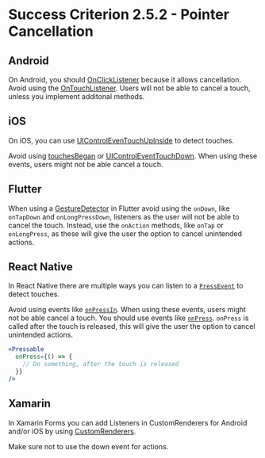 # Success Criterion 2.5.2 - Pointer Cancellation

## Android

On Android, you should [OnClickListener](https://developer.android.com/reference/android/view/View.OnClickListener) because it allows cancellation. Avoid using the [OnTouchListener](https://developer.android.com/reference/android/view/View.OnTouchListener). Users will not be able to cancel a touch, unless you implement additonal methods.

## iOS

On iOS, you can use [UIControlEvenTouchUpInside](https://developer.apple.com/documentation/uikit/uicontrolevents/uicontroleventtouchupinside) to detect touches.

 Avoid using [touchesBegan](https://developer.apple.com/documentation/uikit/uiresponder/1621142-touchesbegan) or [UIControlEventTouchDown](https://developer.apple.com/documentation/uikit/uicontrolevents/uicontroleventtouchdown). When using these events, users might not be able cancel a touch.
 
## Flutter

When using a [GestureDetector](https://api.flutter.dev/flutter/widgets/GestureDetector-class.html) in Flutter avoid using the `onDown`, like `onTapDown` and `onLongPressDown`, listeners as the user will not be able to cancel the touch. Instead, use the `onAction` methods, like `onTap` or `onLongPress`, as these will give the user the option to cancel unintended actions.

## React Native

In React Native there are multiple ways you can listen to a [`PressEvent`](https://reactnative.dev/docs/pressevent) to detect touches.

Avoid using events like [`onPressIn`](https://reactnative.dev/docs/pressable#onpressin). When using these events, users might not be able cancel a touch. You should use events like [`onPress`](https://reactnative.dev/docs/pressable#onpressin). `onPress` is called after the touch is released, this will give the user the option to cancel unintended actions.

```jsx
<Pressable
  onPress={() => {
    // Do something, after the touch is released
  }}
/>
```

## Xamarin

In Xamarin Forms you can add Listeners in CustomRenderers for Android and/or iOS by using [CustomRenderers](https://docs.microsoft.com/en-us/xamarin/xamarin-forms/app-fundamentals/custom-renderer/).

Make sure not to use the down event for actions.
